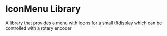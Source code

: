 # IconMenu Library

A library that provides a menu with Icons for a small tftdisplay which can be controlled with a rotary encoder

